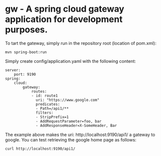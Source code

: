 # gw - A spring cloud gateway application for development purposes.

To tart the gateway, simply run in the repository root (location of pom.xml):
```
mvn spring-boot:run
```

Simply create config/application.yaml with the following content:
```
server:
    port: 9190
spring:
    cloud:
        gateway:
            routes:
            - id: route1
              uri: "https://www.google.com"
              predicates:
              - Path=/api1/**
              filters:
              - StripPrefix=1
              - AddRequestParameter=foo, bar
              - AddResponseHeader=X-SomeHeader, Bar      
``` 
The example above makes the uri: http://localhost:9190/api1/ a gateway to google.
You can test retrieving the google home page as follows:
```
curl http://localhost:9190/api1/
```
